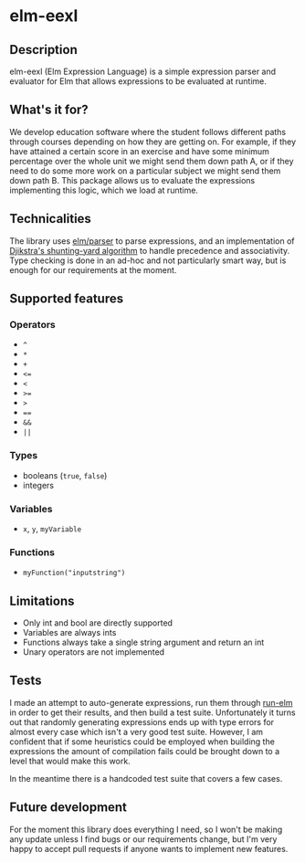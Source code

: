 # elm-eexl

## Description

elm-eexl (Elm Expression Language) is a simple expression parser and evaluator for Elm that allows expressions to be evaluated at runtime.

## What's it for?

We develop education software where the student follows different paths through courses depending on how they are getting on.  For example, if they have attained a certain score in an exercise and have some minimum percentage over the whole unit we might send them down path A, or if they need to do some more work on a particular subject we might send them down path B.  This package allows us to evaluate the expressions implementing this logic, which we load at runtime.

## Technicalities

The library uses [elm/parser](https://package.elm-lang.org/packages/elm/parser/latest/) to parse expressions, and an implementation of [Djikstra's shunting-yard algorithm](https://en.wikipedia.org/wiki/Shunting-yard_algorithm) to handle precedence and associativity.  Type checking is done in an ad-hoc and not particularly smart way, but is enough for our requirements at the moment.

## Supported features

### Operators
- `^`
- `*`
- `+`
- `<=`
- `<`
- `>=`
- `>`
- `==`
- `&&`
- `||`

### Types
- booleans (`true`, `false`)
- integers

### Variables
- `x`, `y`, `myVariable`

### Functions
- `myFunction("inputstring")`

## Limitations

- Only int and bool are directly supported
- Variables are always ints
- Functions always take a single string argument and return an int
- Unary operators are not implemented

## Tests

I made an attempt to auto-generate expressions, run them through [run-elm](https://github.com/jfairbank/run-elm) in order to get their results, and then build a test suite.  Unfortunately it turns out that randomly generating expressions ends up with type errors for almost every case which isn't a very good test suite.  However, I am confident that if some heuristics could be employed when building the expressions the amount of compilation fails could be brought down to a level that would make this work.

In the meantime there is a handcoded test suite that covers a few cases.

## Future development

For the moment this library does everything I need, so I won't be making any update unless I find bugs or our requirements change, but I'm very happy to accept pull requests if anyone wants to implement new features.